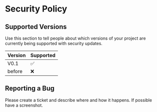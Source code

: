 # Security Policy

## Supported Versions

Use this section to tell people about which versions of your project are
currently being supported with security updates.

| Version | Supported          |
| ------- | ------------------ |
| V0.1    | :white_check_mark: |
| before  | :x:                |


## Reporting a Bug

Please create a ticket and describe where and how it happens. If possible have a screenshot.
